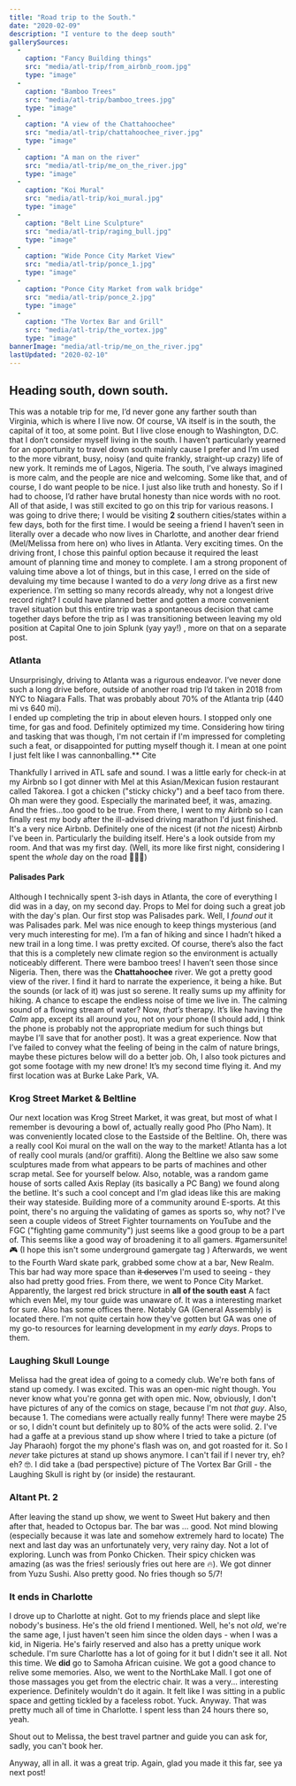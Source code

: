 ```yaml
---
title: "Road trip to the South."
date: "2020-02-09"
description: "I venture to the deep south"
gallerySources:
  -
    caption: "Fancy Building things"
    src: "media/atl-trip/from_airbnb_room.jpg"
    type: "image"
  -
    caption: "Bamboo Trees"
    src: "media/atl-trip/bamboo_trees.jpg"
    type: "image"
  -
    caption: "A view of the Chattahoochee"
    src: "media/atl-trip/chattahoochee_river.jpg"
    type: "image"
  -
    caption: "A man on the river"
    src: "media/atl-trip/me_on_the_river.jpg"
    type: "image"
  -
    caption: "Koi Mural"
    src: "media/atl-trip/koi_mural.jpg"
    type: "image"
  -
    caption: "Belt Line Sculpture"
    src: "media/atl-trip/raging_bull.jpg"
    type: "image"
  -
    caption: "Wide Ponce City Market View"
    src: "media/atl-trip/ponce_1.jpg"
    type: "image"
  -
    caption: "Ponce City Market from walk bridge"
    src: "media/atl-trip/ponce_2.jpg"
    type: "image"
  -
    caption: "The Vortex Bar and Grill"
    src: "media/atl-trip/the_vortex.jpg"
    type: "image"
bannerImage: "media/atl-trip/me_on_the_river.jpg"
lastUpdated: "2020-02-10"
---
```


## Heading south, down south.
This was a notable trip for me, I’d never gone any farther south than Virginia, which is where I live now. Of course, VA itself is in the south, the capital of it too, at some point. But I live close enough to Washington, D.C. that I don’t consider myself living in the south. I haven’t particularly yearned for an opportunity to travel down south mainly cause I prefer and I’m used to the more vibrant, busy, noisy (and quite frankly, straight-up crazy) life of new york. It reminds me of Lagos, Nigeria. The south, I’ve always imagined is more calm, and the people are nice and welcoming. Some like that, and of course, I do want people to be nice. I just also like truth and honesty. So if I had to choose, I’d rather  have brutal honesty than nice words with no root. All of that aside, I was still excited to go on this trip for various reasons. I was going to drive there; I would be visiting **2** southern cities/states within a few days, both for the first time. I would be seeing a friend I haven’t seen in literally over a decade who now lives in Charlotte, and another dear friend (Mel/Melissa from here on) who lives in Atlanta. Very exciting times. On the driving front, I chose this painful option because it required the least amount of planning time and money to complete.  I am a strong proponent of valuing time above a lot of things, but in this case, I erred on the side of devaluing my time because I wanted to do a *very long* drive as a first new experience. I’m setting so many records already, why not a longest drive record right? I could have planned better and gotten a more convenient travel situation but this entire trip was a spontaneous decision that came together days before the trip as I was transitioning between leaving my old position at Capital One to join Splunk (yay yay!) , more on that on a separate post.

###  Atlanta 
Unsurprisingly, driving to Atlanta was a rigurous endeavor. I’ve never done such a long drive before, outside of another road trip I’d taken in 2018 from NYC to Niagara Falls. That was probably about 70% of the Atlanta trip (440 mi vs 640 mi).  
I ended up completing the trip in about eleven hours. I stopped only one time, for gas and food. Definitely optimized my time. Considering how tiring and tasking that was though, I'm not certain if I'm impressed for completing such a feat, or disappointed for putting myself though it. I mean at one point I just felt like I was cannonballing.** Cite 

Thankfully I arrived in ATL safe and sound. I was a little early for check-in at my Airbnb so I got dinner with Mel at this Asian/Mexican fusion restaurant called Takorea. I got a chicken ("sticky chicky") and a beef taco from there. Oh man were they good. Especially the marinated beef, it was, amazing. And the fries...too good to be true. 
From there, I went to my Airbnb so I can finally rest my body after the ill-advised driving marathon I'd just finished. It's a very nice Airbnb. Definitely one of the nicest (if not *the* nicest) Airbnb I've been in. Particularly the building itself. Here's a look outside from my room. 
<media-box src="media/atl-trip/from_airbnb_room.jpg" name="Fancy Building things (AirBnb)" index=0></media-box>
And that was my first day. (Well, its more like first night, considering I spent the *whole* day on the road 🤷🏾‍♂️)

#### Palisades Park
Although I technically spent 3-ish days in Atlanta, the core of everything I did was in a day, on my second day. Props to Mel for doing such a great job with the day's plan.
Our first stop was Palisades park. Well, I *found out* it was Palisades park. Mel was nice enough to keep things mysterious (and very much interesting for me). I’m a fan of hiking and since I hadn’t hiked a new trail in a long time. I was pretty excited. Of course, there’s also the fact that this is a completely new climate region so the environment is actually noticeably different. There were bamboo trees! I haven’t seen those since Nigeria. 
<media-box src="media/atl-trip/bamboo_trees.jpg" name="Bamboo Trees" index=1></media-box>
Then, there was the **Chattahoochee** river.  We got a pretty good view of the river. 
<media-box src="media/atl-trip/chattahoochee_river.jpg" name="A view of the Chattahooche river" index=2></media-box>
<media-box src="media/atl-trip/me_on_the_river.jpg" name="A man on the river" index=3></media-box>
I find it hard to narrate the experience, it being a hike. But the sounds (or lack of it) was just so serene. It really sums up my affinity for hiking. A chance to escape the endless noise of time we live in. The calming sound of a flowing stream of water? Now, *that’s* therapy. It’s like having the *Calm* app, except its all around you, not on your phone (I should add, I think the phone is probably not the appropriate medium for such things but maybe I’ll save that for another post).  It was a great experience. Now that I’ve failed to convey what the feeling of being in the calm of nature brings, maybe these pictures below will do a better job. 
Oh, I also took pictures and got some footage with my new drone! It’s my second time flying it. And my first location was at Burke Lake Park, VA. 
<media-box name="The Chattahoochee river from a DJI Mavic Mini" src="media/atl-trip/palisades_footage.mp4" type=video></media-box>


### Krog Street Market & Beltline
Our next location was Krog Street Market, it was great, but most of what I remember is devouring a bowl of, actually really good Pho (Pho Nam).
It was conveniently located close to the Eastside of the Beltline. Oh, there was a really cool Koi mural on the wall on the way to the market! Atlanta has a lot of really cool murals (and/or graffiti).  Along the Beltline we also saw some sculptures made from what appears to be parts of machines and other scrap metal. See for yourself below. Also, notable, was a random game house of sorts called Axis Replay (its basically a PC Bang) we found along the betline. It's such a cool concept and I'm glad ideas like this are making their way stateside. Building more of a community around E-sports. At this point, there's no arguing the validating of games as sports so, why not? I've seen a couple videos of Street Fighter tournaments on YouTube and the FGC ("fighting game community") just seems like a good group to be a part of. This seems like a good way of broadening it to all gamers. #gamersunite! 🎮 (I hope this isn't some underground gamergate tag )
<media-box src="media/atl-trip/koi_mural.jpg" name="Koi Mural, Krog Street" index=4></media-box>
<media-box src="media/atl-trip/raging_bull.jpg" name="A familiar looking raging bull, probably wandered from another city" index=5></media-box>
Afterwards, we went to the Fourth Ward skate park, grabbed some chow at a bar, New Realm. This bar had way more space than ~~it deserves~~ I'm used to seeing - they also had pretty good fries. From there, we went to Ponce City Market. Apparently, the largest red brick structure in **all of the south east** A fact which even Mel, my tour guide was unaware of. It was a interesting market for sure. Also has some offices there. Notably GA (General Assembly) is located there. I'm not quite certain how they've gotten but GA was one of my go-to resources for learning development in my *early days*. Props to them.
<media-box src="media/atl-trip/ponce_1.jpg" name="Wide Ponce City Market View" index=6></media-box>
<media-box src="media/atl-trip/ponce_2.jpg" name="Ponce City Market from walk bridge" index=7></media-box>

### Laughing Skull Lounge
Melissa had the great idea of going to a comedy club. We're both fans of stand up comedy. I was excited. This was an open-mic night though. You never know what you're gonna get with open mic. Now, obviously, I don't have pictures of any of the comics on stage, because I'm not *that guy*. Also, because 1. The comedians were actually really funny! There were maybe 25 or so, I didn't count but definitely up to 80% of the acts were solid. 2. I've had a gaffe at a previous stand up show where I tried to take a picture (of Jay Pharaoh) forgot the my phone's flash was on, and got roasted for it. So I *never* take pictures at stand up shows anymore. I can't fail if I never try, eh? eh? 🤓.
I did take a (bad perspective) picture of The Vortex Bar Grill - the Laughing Skull is right by (or inside) the restaurant. 
<media-box src="media/atl-trip/the_vortex.jpg" name="A bad view of The Vortex" index=8></media-box>


### Altant Pt. 2
After leaving the stand up show, we went to Sweet Hut bakery and then after that, headed to Octopus bar. The bar was ... good. Not mind blowing (especially because it was late and somehow extremely hard to locate)
The next and last day was an unfortunately very, very rainy day. Not a lot of exploring. Lunch was from Ponko Chicken. Their spicy chicken was amazing (as was the fries! seriously fries out here are 🔥). We got dinner from Yuzu Sushi. Also pretty good. No fries though so 5/7! 

### It ends in Charlotte
I drove up to Charlotte at night. Got to my friends place and slept like nobody's business. He's the old friend I mentioned. Well, he's not *old*, we're the same age, I just haven't seen him since the olden days - when I was a kid, in Nigeria. He's fairly reserved and also has a pretty unique work schedule. I'm sure Charlotte has a lot of going for it but I didn't see it all. Not this time. We **did** go to Samoha African cuisine. We got a good chance to relive some memories. Also, we went to the NorthLake Mall. I got one of those massages you get from the electric chair. It was a very... interesting experience. Definitely wouldn't do it again. It felt like I was sitting in a public space and getting tickled by a faceless robot. Yuck. Anyway. That was pretty much all of time in Charlotte. I spent less than 24 hours there so, yeah. 

Shout out to Melissa, the best travel partner and guide you can ask for, sadly, you can't book her.


Anyway, all in all. it was a great trip. Again, glad you made it this far, see ya next post!


